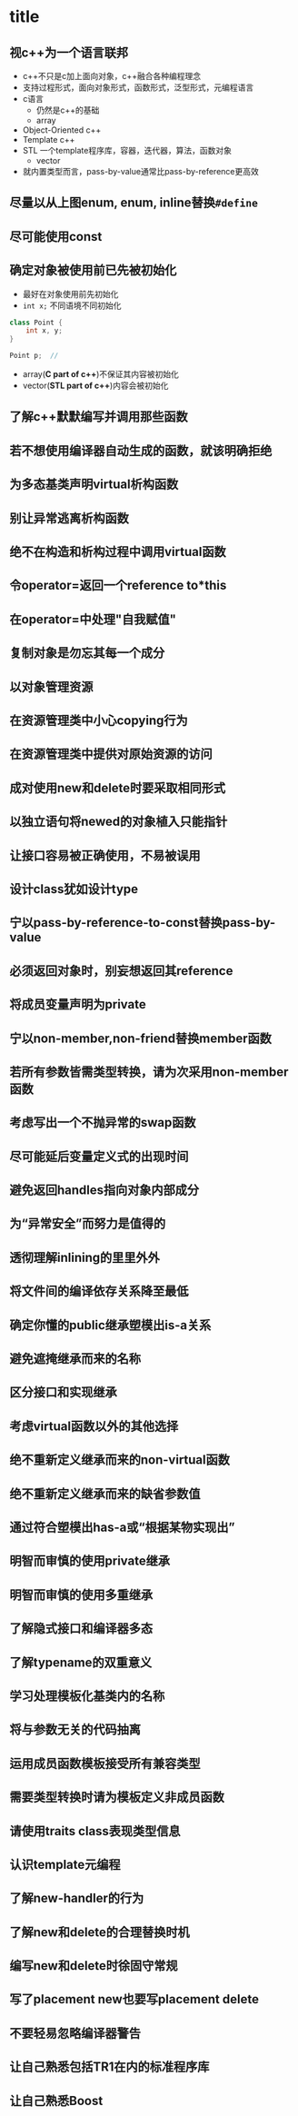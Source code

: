 # title

## 视c++为一个语言联邦

- c++不只是c加上面向对象，c++融合各种编程理念
- 支持过程形式，面向对象形式，函数形式，泛型形式，元编程语言
- c语言
  - 仍然是c++的基础
  - array
- Object-Oriented c++
- Template c++
- STL 一个template程序库，容器，迭代器，算法，函数对象
  - vector
- 就内置类型而言，pass-by-value通常比pass-by-reference更高效

## 尽量以从上图enum, enum, inline替换`#define`

## 尽可能使用const

## 确定对象被使用前已先被初始化

- 最好在对象使用前先初始化
- ```int x;``` 不同语境不同初始化

```c++
class Point {
    int x, y;
}

Point p;  // 
```

- array(**C part of c++**)不保证其内容被初始化
- vector(**STL part of c++**)内容会被初始化

## 了解c++默默编写并调用那些函数

## 若不想使用编译器自动生成的函数，就该明确拒绝

## 为多态基类声明virtual析构函数

## 别让异常逃离析构函数

## 绝不在构造和析构过程中调用virtual函数

## 令operator=返回一个reference to*this

## 在operator=中处理"自我赋值"

## 复制对象是勿忘其每一个成分

## 以对象管理资源

## 在资源管理类中小心copying行为

## 在资源管理类中提供对原始资源的访问

## 成对使用new和delete时要采取相同形式

## 以独立语句将newed的对象植入只能指针

## 让接口容易被正确使用，不易被误用

## 设计class犹如设计type

## 宁以pass-by-reference-to-const替换pass-by-value

## 必须返回对象时，别妄想返回其reference

## 将成员变量声明为private

## 宁以non-member,non-friend替换member函数

## 若所有参数皆需类型转换，请为次采用non-member函数

## 考虑写出一个不抛异常的swap函数

## 尽可能延后变量定义式的出现时间

## 避免返回handles指向对象内部成分

## 为“异常安全”而努力是值得的

## 透彻理解inlining的里里外外

## 将文件间的编译依存关系降至最低

## 确定你懂的public继承塑模出is-a关系

## 避免遮掩继承而来的名称

## 区分接口和实现继承

## 考虑virtual函数以外的其他选择

## 绝不重新定义继承而来的non-virtual函数

## 绝不重新定义继承而来的缺省参数值

## 通过符合塑模出has-a或“根据某物实现出”

## 明智而审慎的使用private继承

## 明智而审慎的使用多重继承

## 了解隐式接口和编译器多态

## 了解typename的双重意义

## 学习处理模板化基类内的名称

## 将与参数无关的代码抽离

## 运用成员函数模板接受所有兼容类型

## 需要类型转换时请为模板定义非成员函数

## 请使用traits class表现类型信息

## 认识template元编程

## 了解new-handler的行为

## 了解new和delete的合理替换时机

## 编写new和delete时徐固守常规

## 写了placement new也要写placement delete

## 不要轻易忽略编译器警告

## 让自己熟悉包括TR1在内的标准程序库

## 让自己熟悉Boost